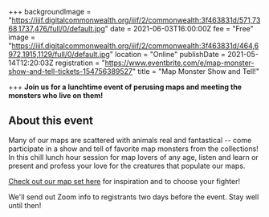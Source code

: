 +++
backgroundImage = "https://iiif.digitalcommonwealth.org/iiif/2/commonwealth:3f463831d/571,7368,1737,476/full/0/default.jpg"
date = 2021-06-03T16:00:00Z
fee = "Free"
image = "https://iiif.digitalcommonwealth.org/iiif/2/commonwealth:3f463831d/464,6972,1915,1129/full/0/default.jpg"
location = "Online"
publishDate = 2021-05-14T12:20:03Z
registration = "https://www.eventbrite.com/e/map-monster-show-and-tell-tickets-154756389527"
title = "Map Monster Show and Tell!"

+++
**Join us for a lunchtime event of perusing maps and meeting the monsters who live on them!**

## About this event

Many of our maps are scattered with animals real and fantastical -- come participate in a show and tell of favorite map monsters from the collections! In this chill lunch hour session for map lovers of any age, listen and learn or present and profess your love for the creatures that populate our maps.

[Check out our map set here](https://collections.leventhalmap.org/map-sets/570) for inspiration and to choose your fighter!

We'll send out Zoom info to registrants two days before the event. Stay well until then!